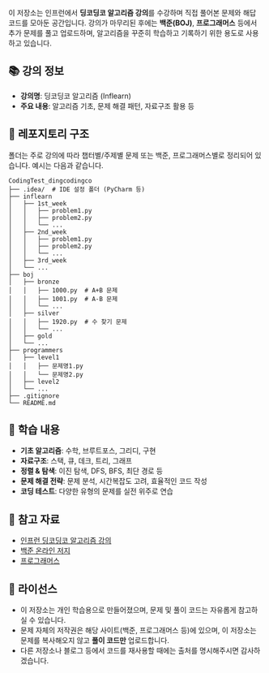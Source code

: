 이 저장소는 인프런에서 **딩코딩코 알고리즘 강의**를 수강하며 직접 풀어본 문제와 해답 코드를 모아둔 공간입니다. 강의가 마무리된 후에는 **백준(BOJ)**, **프로그래머스** 등에서 추가 문제를 풀고
업로드하며, 알고리즘을 꾸준히 학습하고 기록하기 위한 용도로 사용하고 있습니다.

## 📚 강의 정보

- **강의명**: 딩코딩코 알고리즘 (Inflearn)
- **주요 내용**: 알고리즘 기초, 문제 해결 패턴, 자료구조 활용 등

## 📁 레포지토리 구조

폴더는 주로 강의에 따라 챕터별/주제별 문제 또는 백준, 프로그래머스별로 정리되어 있습니다. 예시는 다음과 같습니다.

```
CodingTest_dingcodingco
├── .idea/  # IDE 설정 폴더 (PyCharm 등)
├── inflearn
│   ├── 1st_week
│   │   ├── problem1.py
│   │   ├── problem2.py
│   │   └── ...
│   ├── 2nd_week
│   │   ├── problem1.py
│   │   ├── problem2.py
│   │   └── ...
│   ├── 3rd_week
│   └── ...
├── boj
│   ├── bronze
│   │   ├── 1000.py  # A+B 문제
│   │   ├── 1001.py  # A-B 문제
│   │   └── ...
│   ├── silver
│   │   ├── 1920.py  # 수 찾기 문제
│   │   └── ...
│   ├── gold
│   └── ...
├── programmers
│   ├── level1
│   │   ├── 문제명1.py
│   │   └── 문제명2.py
│   ├── level2
│   └── ...
├── .gitignore
└── README.md
```

## 🔎 학습 내용

- **기초 알고리즘**: 수학, 브루트포스, 그리디, 구현
- **자료구조**: 스택, 큐, 데크, 트리, 그래프
- **정렬 & 탐색**: 이진 탐색, DFS, BFS, 최단 경로 등
- **문제 해결 전략**: 문제 분석, 시간복잡도 고려, 효율적인 코드 작성
- **코딩 테스트**: 다양한 유형의 문제를 실전 위주로 연습

## 🔗 참고 자료

- [인프런 딩코딩코 알고리즘 강의](https://inflearn.com/)
- [백준 온라인 저지](https://www.acmicpc.net/)
- [프로그래머스](https://programmers.co.kr/)

## 📜 라이선스

- 이 저장소는 개인 학습용으로 만들어졌으며, 문제 및 풀이 코드는 자유롭게 참고하실 수 있습니다.
- 문제 자체의 저작권은 해당 사이트(백준, 프로그래머스 등)에 있으며, 이 저장소는 문제를 복사해오지 않고 **풀이 코드만** 업로드합니다.
- 다른 저장소나 블로그 등에서 코드를 재사용할 때에는 출처를 명시해주시면 감사하겠습니다.

